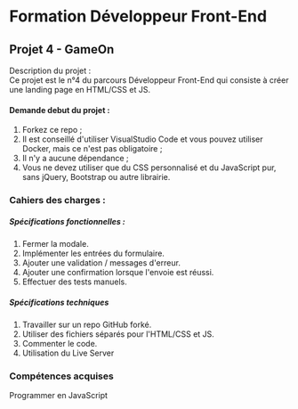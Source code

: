 # Formation Développeur Front-End

## Projet 4 - GameOn

Description du projet : <br>
Ce projet est le n°4 du parcours Développeur Front-End qui consiste à créer une landing page en HTML/CSS et JS.

#### Demande debut du projet :

1. Forkez ce repo ;
2. Il est conseillé d'utiliser VisualStudio Code et vous pouvez utiliser Docker, mais ce n'est pas obligatoire ;
3. Il n'y a aucune dépendance ;
4. Vous ne devez utiliser que du CSS personnalisé et du JavaScript pur, sans jQuery, Bootstrap ou autre librairie.

### Cahiers des charges :

##### Spécifications fonctionnelles :

1. Fermer la modale.
2. Implémenter les entrées du formulaire.
3. Ajouter une validation / messages d'erreur.
4. Ajouter une confirmation lorsque l'envoie est réussi.
5. Effectuer des tests manuels.

##### Spécifications techniques

1. Travailler sur un repo GitHub forké.
2. Utiliser des fichiers séparés pour l'HTML/CSS et JS.
3. Commenter le code.
4. Utilisation du Live Server

### Compétences acquises

Programmer en JavaScript
